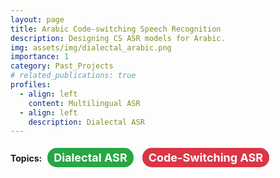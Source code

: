```yaml
---
layout: page
title: Arabic Code-switching Speech Recognition
description: Designing CS ASR models for Arabic.
img: assets/img/dialectal_arabic.png
importance: 1
category: Past_Projects
# related_publications: true
profiles:
  - align: left
    content: Multilingual ASR
  - align: left
    description: Dialectal ASR  
---
```

<style>
.bubble {
    display: inline-block;
    padding: 5px 10px;
    margin: 5px;
    border-radius: 15px;
    background-color: #f0f0f0; /* Default background color */
    color: #333;
    font-size: 18px;
    font-weight: bold
}

.bubble.blue {
    background-color: #007bff;
    color: white;
}

.bubble.green {
    background-color: #28a745;
    color: white;
}

.bubble.red {
    background-color: #dc3545;
    color: white;
}

.bubble.gray {
    background-color: #999999;
    color: white;
}

.bubble.pink {
    background-color: #ffdddd;
    color: white;
}
/* .bubble.white { */
    /* background-color: #008080; */
    /* color: white; */
/* } */

</style>

**Topics:**
<span class="bubble green">Dialectal ASR </span>
<span class="bubble red">Code-Switching ASR</span>
